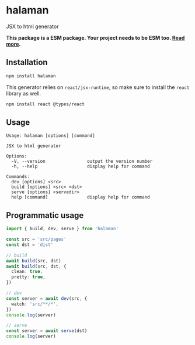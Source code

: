
# halaman

JSX to html generator

**This package is a ESM package. Your project needs to be ESM too. [Read more](https://gist.github.com/sindresorhus/a39789f98801d908bbc7ff3ecc99d99c).**


## Installation

```bash
npm install halaman
```

This generator relies on `react/jsx-runtime`, so make sure to install the `react` library as well.

```bash
npm install react @types/react
```
## Usage

```
Usage: halaman [options] [command]

JSX to html generator

Options:
  -V, --version                output the version number
  -h, --help                   display help for command

Commands:
  dev [options] <src>
  build [options] <src> <dst>
  serve [options] <servedir>
  help [command]               display help for command
```


## Programmatic usage

```typescript
import { build, dev, serve } from 'halaman'

const src = 'src/pages'
const dst = 'dist'

// build
await build(src, dst)
await build(src, dst, {
  clean: true,
  pretty: true,
})

// dev
const server = await dev(src, {
  watch: 'src/**/*',
})
console.log(server)

// serve
const server = await serve(dst)
console.log(server)
```
